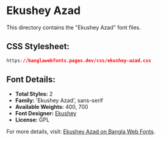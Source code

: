 # Ekushey Azad

This directory contains the "Ekushey Azad" font files.

## CSS Stylesheet:
```css
https://banglawebfonts.pages.dev/css/ekushey-azad.css
```

## Font Details:
- **Total Styles:** 2
- **Family:** 'Ekushey Azad', sans-serif
- **Available Weights:** 400, 700
- **Font Designer:** [Ekushey](https://ekushey.org/)
- **License:** GPL

For more details, visit: [Ekushey Azad on Bangla Web Fonts](https://banglawebfonts.pages.dev/ekushey-azad/#about).
